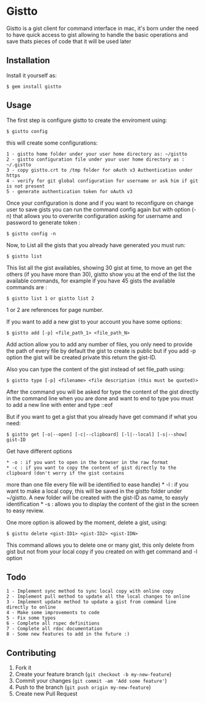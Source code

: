 # Gistto

Gistto is a gist client for command interface in mac, it's born under the need to have quick access to gist
allowing to handle the basic operations and save thats pieces of code that it will be used later

## Installation

Install it yourself as:

    $ gem install gistto

## Usage

The first step is configure gistto to create the enviroment using:

	$ gistto config

this will create some configurations:

	1 - gistto home folder under your user home directory as: ~/gistto
	2 - gistto configuration file under your user home directory as : ~/.gistto
	3 - copy gistto.crt to /tmp folder for oAuth v3 Authentication under https
	4 - verify for git global configuration for username or ask him if git is not present
	5 - generate authentication token for oAuth v3 

Once your configuration is done and if you want to reconfigure on change user to save gists 
you can run the command config again but with option (-n) that allows you to overwrite configuration 
asking for username and password to generate token :

	$ gistto config -n

Now, to List all the gists that you already have generated you must run:

	$ gistto list

This list all the gist availables, showing 30 gist at time, to move an get the others (if you have more than 30),
gistto show you at the end of the list the available commands, for example if you have 45 gists 
the available commands are :

	$ gistto list 1 or gistto list 2

1 or 2 are references for page number.


If you want to add a new gist to your account you have some options:

	$ gistto add [-p] <file_path_1> <file_path_N>

Add action allow you to add any number of files, you only need to provide the path of every file
by default the gist to create is public but if you add -p option the gist will be created private
this return the gist-ID.

Also you can type the content of the gist instead of set file_path using:

	$ gistto type [-p] <filename> <file description (this must be quoted)>

After the command you will be asked for type the content of the gist directly in the command line when 
you are done and want to end to type you must to add a new line with enter and type ::eof

But if you want to get a gist that you already have get command if what you need:

	$ gistto get [-o|--open] [-c|--clipboard] [-l|--local] [-s|--show] gist-ID

Get have different options 

	* -o : if you want to open in the browser in the raw format
	* -c : if you want to copy the content of gist directly to the clipboard (don't worry if the gist contains
more than one file every file will be identified to ease handle)
	* -l : if you want to make a local copy, this will be saved in the gistto folder under ~/gistto. A new folder
will be created with the gist-ID as name, to easyly identification
	* -s : allows you to display the content of the gist in the screen to easy review.


One more option is allowed by the moment, delete a gist, using:

	$ gistto delete <gist-ID1> <gist-ID2> <gist-IDN>

This command allows you to delete one or many gist, this only delete from gist but not from your local copy if 
you created on with get command and -l option


## Todo

	1 - Implement sync method to sync local copy with online copy
	2 - Implement pull method to update all the local changes to online
	3 - Implement update method to update a gist from command line directly to online
	4 - Make some improvements to code 
	5 - Fix some typos 
	6 - Complete all rspec definitions 
	7 - Complete all rdoc documentation
	8 - Some new features to add in the future :)


## Contributing

1. Fork it
2. Create your feature branch (`git checkout -b my-new-feature`)
3. Commit your changes (`git commit -am 'Add some feature'`)
4. Push to the branch (`git push origin my-new-feature`)
5. Create new Pull Request
